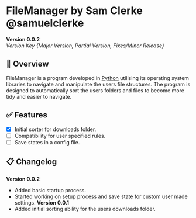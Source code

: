 # FileManager by Sam Clerke @samuelclerke
**Version 0.0.2**\
*Version Key {Major Version, Partial Version, Fixes/Minor Release}*

## :pushpin: Overview
FileManager is a program developed in [Python](https://www.python.org/) utilising its operating system libraries to navigate and manipulate the users file structures. The program is designed to automatically sort the users folders and files to become more tidy and easier to navigate.

## :white_check_mark: Features
 - [x] Initial sorter for downloads folder.
 - [ ] Compatibility for user specified rules.
 - [ ] Save states in a config file.

## :clipboard: Changelog
**Version 0.0.2**
- Added basic startup process.
- Started working on setup process and save state for custom user made settings.
**Version 0.0.1**
- Added initial sorting ability for the users downloads folder.
